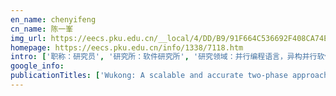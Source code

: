 ```yaml
---
en_name: chenyifeng
cn_name: 陈一峯
img_url: https://eecs.pku.edu.cn/__local/4/DD/B9/91F664C536692F408CA74E3F957_57D957D8_1EBD6.bmp?e=.bmp
homepage: https://eecs.pku.edu.cn/info/1338/7118.htm
intro: ['职称：研究员', '研究所：软件研究所', '研究领域：并行编程语言，异构并行软件，形式化方法 ', '办公电话：86-10-6276 5818', '电子邮件：cyf@pku.edu.cn', '个人主页： ']
google_info: 
publicationTitles: ['Wukong: A scalable and accurate two-phase approach to android app clone detection', 'LibRadar: fast and accurate detection of third-party libraries in Android apps', 'Context-aware usage control for android', 'Fault-tolerant nanoscale processors on semiconductor nanowire grids', 'DroidBot: a lightweight UI-guided test input generator for Android', 'Using text mining to infer the purpose of permission use in mobile apps', 'Using text mining to infer the purpose of permission use in mobile apps', 'Boreas: an accurate and scalable token-based approach to code clone detection', 'Automated aspect recommendation through clustering-based fan-in analysis', 'Wire-streaming processors on 2-D nanowire fabrics', 'A system context-aware approach for battery lifetime prediction in smart phones', 'Power estimation for mobile applications with profile-driven battery traces', 'Energy-aware fixed-priority multi-core scheduling for real-time systems', 'Beyond google play: A large-scale comparative study of chinese android app markets', 'SOA 服务设计原则', 'Runtime software trustworthiness evidence collection mechanism based on TPM', 'Data memory subsystem resilient to process variations', "An explorative study of the mobile app ecosystem from app developers' perspective", 'CMCD: Count matrix based code clone detection', 'Why are android apps removed from google play? a large-scale empirical study', 'A study on power side channels on mobile devices', 'Estimation and analysis of embedded operating system energy consumption', 'Frauddroid: Automated ad fraud detection for android apps', 'Identifying and analyzing the privacy of apps for kids', 'Energy-efficient hardware data prefetching', 'Understanding the purpose of permission use in mobile apps', 'Context‐aware usage control for web of things', 'Understanding third-party libraries in mobile app analysis', 'Peruim: Understanding mobile application privacy with permission-ui mapping', 'Detecting repackaged Android applications based on code clone detection technique', 'Self-healing wire-streaming processors on 2-d semiconductor nanowire fabrics', '逆向工程研究与发展', 'Reevaluating android permission gaps with static and dynamic analysis', 'Jupiter: transparent augmentation of smartphone capabilities through cloud computing', 'Fine-grained energy estimation and optimization of embedded operating systems', 'Remote attestation on function execution (work-in-progress)', 'Energy characterization of hardware-based data prefetching', 'An Empirical Study of Indoor Localization Algorithms with Densely Deployed APs', '再工程——概念及框架', 'Experiences in building C++ front end', 'Privacystreams: Enabling transparency in personal data processing for mobile apps', 'Experiences in profile-guided operating system kernel optimization', '一种基于交叉视图的 Windows Rootkit 检测方法', '操作系统电源管理研究进展', 'Mobile web browser optimizations in the cloud era: A survey', 'Similarity-based web browser optimization', '基于 TPM 的运行时软件可信证据收集机制', 'SOA Web Service 合约设计与版本化', 'Compiler-assisted hardware-based data prefetching for next generation processors', 'Compiler-based adaptive fetch throttling for energy-efficiency', 'NATO 软件复用标准导论', 'Characterizing code clones in the Ethereum smart contract ecosystem', 'How do mobile apps violate the behavioral policy of advertisement libraries?', 'Understanding the evolution of mobile app ecosystems: A longitudinal measurement study of google play', 'Towards an operating system for the campus', 'Network-oriented operating systems: status and challenges', 'Combining circuit level and system level techniques for defect-tolerant nanoscale architectures', 'Dating with scambots: Understanding the ecosystem of fraudulent dating applications', 'Toward ubiquitous operating systems: A software-defined perspective', 'Uniport: A uniform programming support framework for mobile cloud computing', 'Transaction-based adaptive dynamic voltage scaling for interactive applications', 'Understanding application-battery interactions on smartphones: A large-scale empirical study', 'Self-adaptive step counting on smartphones under unrestricted stepping modes', 'SplitDroid: isolated execution of sensitive components for mobile applications', 'Collaborative privacy management: mobile privacy beyond your own devices', 'A lightweight dynamic performance monitoring framework for embedded systems', 'PARE: a power-aware hardware data prefetching engine', 'Want to earn a few extra bucks? a first look at money-making apps', 'Ubiquitous Interacting Object: A Distributed and Localized Approach to Building Ubiquitous Computing Applications', 'Energy-aware data prefetching for general-purpose programs', 'Hydrogen-Location-Sensitive Modulation of the Redox Reactivity for Oxygen-Deficient TiO2', 'Towards light-weight deep learning based malware detection', '基于社交网络信任关系的服务推荐方法', 'Freeze it if you can: Challenges and future directions in benchmarking smartphone performance', '一种基于智能物体的物联网系统及应用开发方法', 'Security model oriented attestation on dynamically reconfigurable component-based systems', '软件能耗优化技术研究进展', 'Fpvalidator: validating type equivalence of function pointers on the fly', 'Keep passwords away from memory: Password caching and verification using tpm', 'Mining user reviews for mobile app comparisons', 'Smarter wheelchairs who can talk to each other: An integrated and collaborative approach', 'Runtime biased pointer reuse analysis and its application to energy efficiency', 'Device-specific Linux kernel optimization for android smartphones', 'Fraudroid: An accurate and scalable approach to automated mobile ad fraud detection', '移动应用安全解析学: 成果与挑战', 'Fixing sensor-related energy bugs through automated sensing policy instrumentation', 'Patronus: Augmented privacy protection for resource publication in online social networks', 'Theoretical study of the initial stage of InN growth on cubic zirconia (111) substrates', 'A deep learning based approach to automated Android app testing', 'Standby energy analysis and optimization for smartphones', 'Rethinking compiler optimizations for the linux kernel: An explorative study', 'Toward efficient aspect mining for linux', 'LiMII(IO3)3 (MII=Zn and Cd): Two Promising Nonlinear Optical Crystals Derived from a Tunable Structure Model of α‐LiIO3', 'DaPanda: Detecting Aggressive Push Notifications in Android Apps', 'Appnet: understanding app recommendation in google play', '3-D Canonical pose estimation and abnormal gait recognition with a single RGB-D camera', 'Effects of Transition Metal Substituents on Interfacial and Electronic Structure of CH3NH3PbI3/TiO2 Interface: A First-Principles Comparative Study', 'Characterizing the global mobile app developers: a large-scale empirical study', 'Rmvdroid: towards a reliable android malware dataset with app metadata', 'BeO6 Trigonal Prism with Ultralong Be–O Bonds Observed in a Deep Ultraviolet Optical Crystal Li13BeBe6B9O27', 'Li 6 Na 3 Sr 14 Al 11 P 22 O 90: an oxo-centered Al 3 cluster based phosphate constructed from two types of (3, 6)-connected kgd layers', 'FreeNavi: landmark-based mapless indoor navigation based on WiFi fingerprints', 'A Splitting-Based Cloud Storage Mechanism for Digital Images', 'Supporting localized interactions among heterogeneous smart things with thingWare', 'Theoretical investigation of the polarity determination for c-plane InN grown on yttria-stabilized zirconia (111) substrates with yttrium surface segregation', 'Modeling TCG-based secure systems with colored petri nets', 'SCOBA: source code based attestation on custom software', '绿色软件技术研究进展', 'AspectC2C: a symmetric aspect extension to the C language', 'Synchronization coherence: A transparent hardware mechanism for cache coherence and fine-grained synchronization', '软件测试实践: 成为一个高效能的测试专家', 'MadDroid: Characterising and Detecting Devious Ad Content for Android Apps', 'Characterizing Android App Signing Issues', 'WealthAdapt: A General Network Adaptation Framework for Small Data Tasks', 'Deobfuscating Android native binary code', 'KBi (IO 3) 3 (OH) and NaBi (IO 3) 4: from the centrosymmetric chain to a noncentrosymmetric double layer', 'Automated extraction of personal knowledge from smartphone push notifications', 'A hierarchical model for human action recognition from body-parts', '基于众包和机器学习的移动应用隐私评级研究', 'Operating Systems for Internetware: Challenges and Future Directions', 'Re-checking App Behavior against App Description in the Context of Third-party Libraries.', 'Precise gaze estimation for mobile gaze trackers based on hybrid two-view geometry', 'E-Spector: Online energy inspection for Android applications', 'Looxy: Web Access Optimization for Mobile Applications with a Local Proxy', '大规模移动应用第三方库自动检测和分类方法', 'Motion trajectory recognition using local temporal self-similarities', 'Cloud-based programmable sensor data provision', '一种智能手机上下文信息获取的代价模型及其应用', 'Classification of Topic Evolutions in Scientific Conferences', 'An Approach to Building Systems and Applications of Internet of Things with Smart Things', '编译实习课程的创新教学', 'Saconf: Semantic attestation of software configurations', 'Power-Aware Computer Systems: 4th International Workshop, PACS 2004, Portland, OR, USA, December 5, 2004, Revised Selected Papers', 'On-Orbit Operations Simulator for Workload Measurement during Telerobotic Training', 'Mobile App Squatting', 'Two-Dimensional (001) LaAlO3/SrTiO3 Heterostructures with Adjustable Band Gap and Magnetic Properties', 'Precise and Wide-Ranged Band-Gap Tuning of Ti6-Core-Based Titanium Oxo Clusters by the Type and Number of Chromophore Ligands', 'Humanoid: A Deep Learning-Based Approach to Automated Black-box Android App Testing', 'Electronic Properties of the Graphdiyne/CH3NH3PbI3 Interface: A First‐Principles Study', 'From Emotions to Mood Disorders: A Survey on Gait Analysis Methodology', 'Automated Deobfuscation of Android Native Binary Code', 'Structural, Electronic, and Optical Characterizations of the Interface between CH3NH3PbI3 and BaSnO3 Perovskite: A First-Principles Study', 'Policy-Based Access Control for Robotic Applications', 'Temperature-dependent shear viscosity in a multi-phase transport model for ultrarelativistic heavy-ion collisions at RHIC and LHC', 'Building application-specific operating systems: a profile-guided approach', 'Inferring UI States of Mobile Applications Through Power Side Channel Exploitation', "What's inside my app? understanding feature redundancy in mobile apps", 'MSM-HOG: A flexible trajectory descriptor for rigid body motion recognition', 'Hybrid small class teaching: dividing and conquering large computer systems classes', '面向网构软件的操作系统: 发展及现状', 'Preserving Location-Related Privacy Collaboratively in Geo-social Networks', 'Theoretical study of InN growth on Mn-stabilized zirconia (111) substrates', '编译器构造', 'MiWoT: An Application-Oriented Programming Supporting Framework for Web of Things', 'Context-aware Usage Control Mechanism for Securing Android Platform', 'Practical Property-based Attestation on Free Software', 'DPAC: A Reuse-Oriented Password Authentication Framework for Improving Password Security', '软件测试: 跨越整个软件开发生命周期', '企业架构实用指南', 'Tong ZHAO, Guojie SONG & Xinran HE', '普适操作系统 (Ubiquitous Operating System) 未来展望']
---
```

